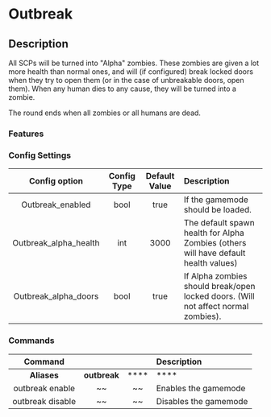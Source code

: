 Outbreak
======
## Description
All SCPs will be turned into "Alpha" zombies. These zombies are given a lot more health than normal ones, and will (if configured) break locked doors when they try to open them (or in the case of unbreakable doors, open them). When any human dies to any cause, they will be turned into a zombie.

The round ends when all zombies or all humans are dead.

### Features


### Config Settings
Config option | Config Type | Default Value | Description
:---: | :---: | :---: | :------
Outbreak_enabled | bool | true | If the gamemode should be loaded.
Outbreak_alpha_health | int | 3000 | The default spawn health for Alpha Zombies (others will have default health values)
Outbreak_alpha_doors | bool | true | If Alpha zombies should break/open locked doors. (Will not affect normal zombies).

### Commands
  Command |  |  | Description
:---: | :---: | :---: | :------
**Aliases** | **outbreak** | **** | ****
outbreak enable | ~~ | ~~ | Enables the gamemode
outbreak disable | ~~ | ~~ | Disables the gamemode
